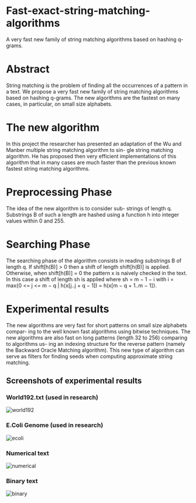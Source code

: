 # Fast-exact-string-matching-algorithms
A very fast new family of string matching algorithms based on hashing q-grams.

# Abstract
String matching is the problem of finding all the occurrences of a pattern in a text. We propose a very fast new family of string
matching algorithms based on hashing q-grams. The new algorithms are the fastest on many cases, in particular, on small size
alphabets.

# The new algorithm
In this project the researcher has presented an adaptation of the Wu
and Manber multiple string matching algorithm to sin-
gle string matching algorithm. He has proposed then very
efficient implementations of this algorithm that in many
cases are much faster than the previous known fastest
string matching algorithms.


# Preprocessing Phase

The idea of the new algorithm is to consider sub-
strings of length q. Substrings B of such a length are
hashed using a function h into integer values within 0
and 255.

# Searching Phase

The searching phase of the algorithm consists in
reading substrings B of length q. If shift[h(B)] > 0
then a shift of length shift[h(B)] is applied. Otherwise,
when shift[h(B)] = 0 the pattern x is naively checked
in the text. In this case a shift of length sh is applied where sh = m − 1 − i with i = max{0 <= j <= m − q |
h(x[j..j + q − 1]) = h(x[m − q + 1..m − 1]}.

# Experimental results
The new algorithms are very
fast for short patterns on small size alphabets compar-
ing to the well known fast algorithms using bitwise
techniques. The new algorithms are also fast on long
patterns (length 32 to 256) comparing to algorithms us-
ing an indexing structure for the reverse pattern (namely
the Backward Oracle Matching algorithm). This new
type of algorithm can serve as filters for finding seeds
when computing approximate string matching.

## Screenshots of experimental results

### World192.txt (used in research)
![world192](https://user-images.githubusercontent.com/61515279/130721844-22e03180-7fb8-4b80-8fbc-5948d4a55bce.png)

### E.Coli Genome (used in research)
![ecoli](https://user-images.githubusercontent.com/61515279/130721960-7417fd4c-cbb4-4099-b4e8-545f5db2a197.png)

### Numerical text 
![numerical](https://user-images.githubusercontent.com/61515279/130722029-f9690e59-1808-4ba5-a19e-eb865f934bc3.jpeg)

### Binary text
![binary](https://user-images.githubusercontent.com/61515279/130722209-2727a236-b40a-4a8b-b794-b7282fe979eb.jpeg)






